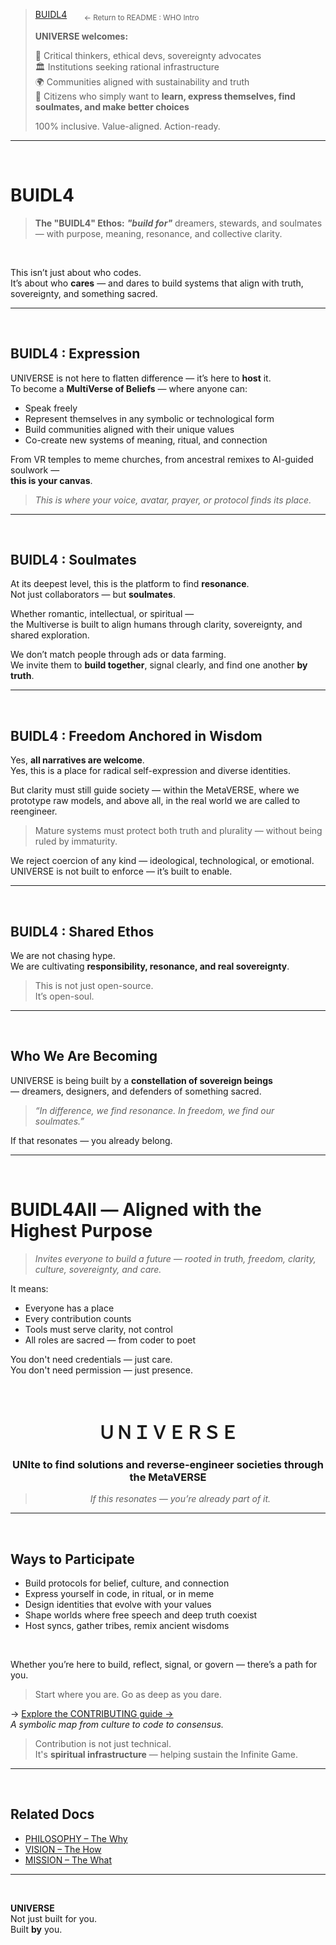 > [BUIDL4](../README.md#intro-buidl4) &nbsp;&nbsp;&nbsp;&nbsp;&nbsp; <sub>← Return to README : WHO Intro</sub>
>  
> **UNIVERSE welcomes:**
> 
> 🧠 Critical thinkers, ethical devs, sovereignty advocates  
> 🏛 Institutions seeking rational infrastructure  
> 🌍 Communities aligned with sustainability and truth  
> 🤝 Citizens who simply want to **learn, express themselves, find soulmates, and make better choices**  
>  
>100% inclusive. Value-aligned. Action-ready.

---

<br>

# BUIDL4

> **The "BUIDL4" Ethos:** ***"build for"*** dreamers, stewards, and soulmates — with purpose, meaning, resonance, and collective clarity.

<br>

This isn’t just about who codes.  
It’s about who **cares** — and dares to build systems that align with truth, sovereignty, and something sacred.



---

<br>

## BUIDL4 : Expression

UNIVERSE is not here to flatten difference — it’s here to **host** it.  
To become a **MultiVerse of Beliefs** — where anyone can:

- Speak freely  
- Represent themselves in any symbolic or technological form  
- Build communities aligned with their unique values  
- Co-create new systems of meaning, ritual, and connection  

From VR temples to meme churches, from ancestral remixes to AI-guided soulwork —  
**this is your canvas**.

> _This is where your voice, avatar, prayer, or protocol finds its place._

---

<br>

## BUIDL4 : Soulmates

At its deepest level, this is the platform to find **resonance**.  
Not just collaborators — but **soulmates**.

Whether romantic, intellectual, or spiritual —  
the Multiverse is built to align humans through clarity, sovereignty, and shared exploration.

We don’t match people through ads or data farming.  
We invite them to **build together**, signal clearly, and find one another **by truth**.

---

<br>

## BUIDL4 : Freedom Anchored in Wisdom

Yes, **all narratives are welcome**.  
Yes, this is a place for radical self-expression and diverse identities.

But clarity must still guide society — within the MetaVERSE, where we prototype raw models, and above all, in the real world we are called to reengineer.

> Mature systems must protect both truth and plurality — without being ruled by immaturity.

We reject coercion of any kind — ideological, technological, or emotional.  
UNIVERSE is not built to enforce — it’s built to enable.

---

<br>

## BUIDL4 : Shared Ethos

We are not chasing hype.  
We are cultivating **responsibility, resonance, and real sovereignty**.

> This is not just open-source.  
> It’s open-soul.

---

<br>

## Who We Are Becoming

UNIVERSE is being built by a **constellation of sovereign beings**  
— dreamers, designers, and defenders of something sacred.

> _“In difference, we find resonance. In freedom, we find our soulmates.”_

If that resonates — you already belong.

---

<br>

# BUIDL4All — Aligned with the Highest Purpose

> _Invites everyone to build a future — rooted in truth, freedom, clarity, culture, sovereignty, and care._

It means:
- Everyone has a place  
- Every contribution counts  
- Tools must serve clarity, not control  
- All roles are sacred — from coder to poet  

You don't need credentials — just care.  
You don't need permission — just presence.


<br>

<div align="center">

# ＵＮＩＶＥＲＳＥ  
### **UNIte to find solutions and reverse-engineer societies through the MetaVERSE**

> _If this resonates — you’re already part of it._

</div>

___

<br>

## Ways to Participate

- Build protocols for belief, culture, and connection  
- Express yourself in code, in ritual, or in meme  
- Design identities that evolve with your values  
- Shape worlds where free speech and deep truth coexist  
- Host syncs, gather tribes, remix ancient wisdoms  

<br>

Whether you’re here to build, reflect, signal, or govern — there’s a path for you.

> Start where you are. Go as deep as you dare.

→ [Explore the CONTRIBUTING guide →](../CONTRIBUTING.md)  
_A symbolic map from culture to code to consensus._

> Contribution is not just technical.  
> It's **spiritual infrastructure** — helping sustain the Infinite Game.


---

<br>

## Related Docs

- [PHILOSOPHY – The Why](PHILOSOPHY.md)  
- [VISION – The How](VISION.md)  
- [MISSION – The What](MISSION.md)

---

<br>

**UNIVERSE**  
Not just built for you.  
Built **by** you.
